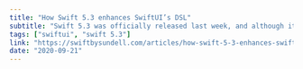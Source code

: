 ```yaml
---
title: "How Swift 5.3 enhances SwiftUI’s DSL"
subtitle: "Swift 5.3 was officially released last week, and although it's technically only a minor release, it includes several very useful language enhancements. In this post, John Sundell takes a look at some of these enhancements and shows how they collectively improve the SwiftUI development experience."
tags: ["swiftui", "swift 5.3"]
link: "https://swiftbysundell.com/articles/how-swift-5-3-enhances-swiftui-dsl/"
date: "2020-09-21"
---
```

